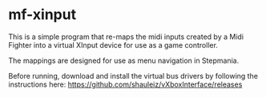 # mf-xinput

This is a simple program that re-maps the midi inputs created by a
Midi Fighter into a virtual XInput device for use as a game controller.

The mappings are designed for use as menu navigation in Stepmania.

Before running, download and install the virtual bus drivers by following
the instructions here: https://github.com/shauleiz/vXboxInterface/releases
